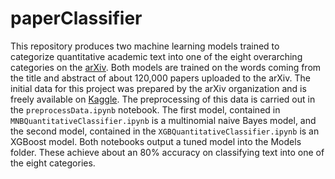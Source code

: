 # paperClassifier
This repository produces two machine learning models trained to categorize quantitative academic text into one of the eight overarching categories on the [arXiv](www.arxiv.org). Both models are trained on the words coming from the title and abstract of about 120,000 papers uploaded to the arXiv. The initial data for this project was prepared by the arXiv organization and is freely available on [Kaggle](https://www.kaggle.com/datasets/Cornell-University/arxiv). The preprocessing of this data is carried out in the `preprocessData.ipynb` notebook.  The first model, contained in `MNBQuantitativeClassifier.ipynb` is a multinomial naive Bayes model, and the second model, contained in the `XGBQuantitativeClassifier.ipynb` is an XGBoost model. Both notebooks output a tuned model into the Models folder.  These achieve about an 80% accuracy on classifying text into one of the eight categories.
